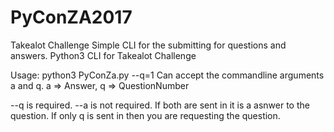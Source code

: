 # PyConZA2017
Takealot Challenge Simple CLI for the submitting for questions and answers.
Python3 CLI for Takealot Challenge

Usage:
python3 PyConZa.py --q=1
Can accept the commandline arguments a and q. a => Answer, q => QuestionNumber

--q is required.
--a is not required. If both are sent in it is a asnwer to the question. If only q is sent in then you are requesting the question.
